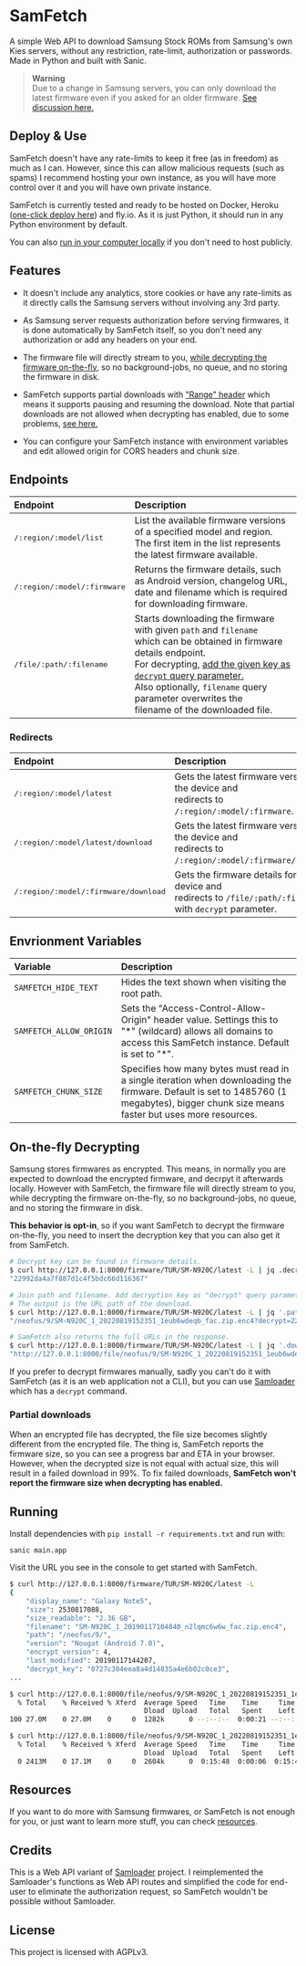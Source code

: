 # SamFetch

A simple Web API to download Samsung Stock ROMs from Samsung's own Kies servers, without any restriction, rate-limit, authorization or passwords. Made in Python and built with Sanic.

> **Warning**<br>
> Due to a change in Samsung servers, you can only download the latest firmware even if you asked for an older firmware. [See discussion here.](https://github.com/ysfchn/SamFetch/issues/6)

## Deploy & Use

SamFetch doesn't have any rate-limits to keep it free (as in freedom) as much as I can. However, since this can allow malicious requests (such as spams) I recommend hosting your own instance, as you will have more control over it and you will have own private instance.

SamFetch is currently tested and ready to be hosted on Docker, Heroku ([one-click deploy here](https://heroku.com/deploy?template=https://github.com/ysfchn/SamFetch)) and fly.io. As it is just Python, it should run in any Python environment by default.

You can also [run in your computer locally](#running) if you don't need to host publicly.

## Features

* It doesn't include any analytics, store cookies or have any rate-limits as it directly calls the Samsung servers without involving any 3rd party.

* As Samsung server requests authorization before serving firmwares, it is done automatically by SamFetch itself, so you don't need any authorization or add any headers on your end.

* The firmware file will directly stream to you, [while decrypting the firmware on-the-fly](#on-the-fly-decrypting), so no background-jobs, no queue, and no storing the firmware in disk. 

* SamFetch supports partial downloads with ["Range" header](https://developer.mozilla.org/en-US/docs/Web/HTTP/Headers/Range) which means it supports pausing and resuming the download. Note that partial downloads are not allowed when decrypting has enabled, due to some problems, [see here.](#partial-downloads)

* You can configure your SamFetch instance with environment variables and edit allowed origin for CORS headers and chunk size.

## Endpoints

| Endpoint | Description      |
|:---------|:-----------------|
| <samp>/:region/:model/list</samp> | List the available firmware versions of a specified model and region. <br>The first item in the list represents the latest firmware available. |
| <samp>/:region/:model/:firmware</samp> | Returns the firmware details, such as Android version, changelog URL, <br>date and filename which is required for downloading firmware. |
| <samp>/file/:path/:filename</samp> | Starts downloading the firmware with given `path` and `filename` <br>which can be obtained in firmware details endpoint. <br>For decrypting, [add the given key as `decrypt` query parameter.](#on-the-fly-decrypting)<br>Also optionally, `filename` query parameter overwrites the <br>filename of the downloaded file. |

### Redirects

| Endpoint | Description      |
|:---------|:-----------------|
| <samp>/:region/:model/latest</samp> | Gets the latest firmware version for the device and <br>redirects to `/:region/:model/:firmware`. |
| <samp>/:region/:model/latest/download</samp> | Gets the latest firmware version for the device and <br>redirects to `/:region/:model/:firmware/download`. |
| <samp>/:region/:model/:firmware/download</samp> | Gets the firmware details for the device and <br>redirects to `/file/:path/:filename` with `decrypt` parameter. |

## Envrionment Variables

| Variable | Description      |
|:---------|:-----------------|
| `SAMFETCH_HIDE_TEXT` | Hides the text shown when visiting the root path. |
| `SAMFETCH_ALLOW_ORIGIN` | Sets the "Access-Control-Allow-Origin" header value. Settings this to "\*" (wildcard) allows all domains to access this SamFetch instance. Default is set to "\*". |
| `SAMFETCH_CHUNK_SIZE` | Specifies how many bytes must read in a single iteration when downloading the firmware. Default is set to 1485760 (1 megabytes), bigger chunk size means faster but uses more resources. |

## On-the-fly Decrypting

Samsung stores firmwares as encrypted. This means, in normally you are expected to download the encrypted firmware, and decrpyt it afterwards locally. However with SamFetch, the firmware file will directly stream to you, while decrypting the firmware on-the-fly, so no background-jobs, no queue, and no storing the firmware in disk. 

**This behavior is opt-in**, so if you want SamFetch to decrypt the firmware on-the-fly, you need to insert the decryption key that you can also get it from SamFetch.

```bash
# Decrypt key can be found in firmware details.
$ curl http://127.0.0.1:8000/firmware/TUR/SM-N920C/latest -L | jq .decrypt_key
"22992da4a7f887d1c4f5bdc66d116367"

# Join path and filename. Add decryption key as "decrypt" query parameter
# The output is the URL path of the download.
$ curl http://127.0.0.1:8000/firmware/TUR/SM-N920C/latest -L | jq '.path + .filename + "?decrypt=" + .decrypt_key'
"/neofus/9/SM-N920C_1_20220819152351_1eub6wdeqb_fac.zip.enc4?decrypt=22992da4a7f887d1c4f5bdc66d116367"

# SamFetch also returns the full URLs in the response.
$ curl http://127.0.0.1:8000/firmware/TUR/SM-N920C/latest -L | jq '.download_path_decrypt'
"http://127.0.0.1:8000/file/neofus/9/SM-N920C_1_20220819152351_1eub6wdeqb_fac.zip.enc4?decrypt=22992da4a7f887d1c4f5bdc66d116367"
```

If you prefer to decrypt firmwares manually, sadly you can't do it with SamFetch (as it is an web application not a CLI), but you can use [Samloader](https://github.com/nlscc/samloader) which has a `decrypt` command.

### Partial downloads

When an encrypted file has decrypted, the file size becomes slightly different from the encrypted file. The thing is, SamFetch reports the firmware size, so you can see a progress bar and ETA in your browser. However, when the decrypted size is not equal with actual size, this will result in a failed download in 99%. To fix failed downloads, **SamFetch won't report the firmware size when decrypting has enabled.**

## Running

Install dependencies with `pip install -r requirements.txt` and run with:

```
sanic main.app
```

Visit the URL you see in the console to get started with SamFetch.

```bash
$ curl http://127.0.0.1:8000/firmware/TUR/SM-N920C/latest -L
{
    "display_name": "Galaxy Note5",
    "size": 2530817088,
    "size_readable": "2.36 GB",
    "filename": "SM-N920C_1_20190117104840_n2lqmc6w6w_fac.zip.enc4",
    "path": "/neofus/9/",
    "version": "Nougat (Android 7.0)",
    "encrypt_version": 4,
    "last_modified": 20190117144207,
    "decrypt_key": "0727c304eea8a4d14835a4e6b02c0ce3",
...

$ curl http://127.0.0.1:8000/file/neofus/9/SM-N920C_1_20220819152351_1eub6wdeqb_fac.zip.enc4?decrypt=22992da4a7f887d1c4f5bdc66d116367 -O .
  % Total    % Received % Xferd  Average Speed   Time    Time     Time  Current
                                 Dload  Upload   Total   Spent    Left  Speed
100 27.0M    0 27.0M    0     0  1282k      0 --:--:--  0:00:21 --:--:-- 1499k

$ curl http://127.0.0.1:8000/file/neofus/9/SM-N920C_1_20220819152351_1eub6wdeqb_fac.zip.enc4 -O .
  % Total    % Received % Xferd  Average Speed   Time    Time     Time  Current
                                 Dload  Upload   Total   Spent    Left  Speed
  0 2413M    0 17.1M    0     0  2604k      0  0:15:48  0:00:06  0:15:42 3651k
```

## Resources

If you want to do more with Samsung firmwares, or SamFetch is not enough for you, or just want to learn more stuff, you can check [resources](RESOURCES.md).

## Credits

This is a Web API variant of [Samloader](https://github.com/nlscc/samloader) project. I reimplemented the Samloader's functions as Web API routes and simplified the code for end-user to eliminate the authorization request, so SamFetch wouldn't be possible without Samloader.

## License

This project is licensed with AGPLv3.
